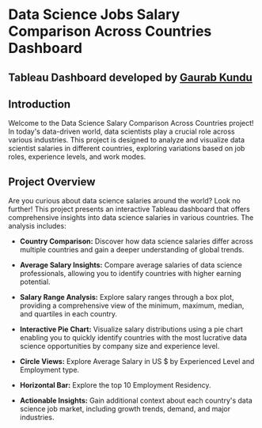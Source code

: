 # Data Science Jobs Salary Comparison Across Countries Dashboard

## Tableau Dashboard developed by [Gaurab Kundu](https://www.linkedin.com/in/gaurab-kundu/)

## Introduction
Welcome to the Data Science Salary Comparison Across Countries project! In today's data-driven world, data scientists play a crucial role across various industries. This project is designed to analyze and visualize data scientist salaries in different countries, exploring variations based on job roles, experience levels, and work modes.

## Project Overview

Are you curious about data science salaries around the world? Look no further! This project presents an interactive Tableau dashboard that offers comprehensive insights into data science salaries in various countries. The analysis includes:

- <b>Country Comparison:</b> Discover how data science salaries differ across multiple countries and gain a deeper understanding of global trends.

- <b>Average Salary Insights:</b> Compare average salaries of data science professionals, allowing you to identify countries with higher earning potential.

- <b>Salary Range Analysis:</b> Explore salary ranges through a box plot, providing a comprehensive view of the minimum, maximum, median, and quartiles in each country.

- <b>Interactive Pie Chart:</b> Visualize salary distributions using a pie chart enabling you to quickly identify countries with the most lucrative data science opportunities by company size and experience level.

- <b>Circle Views:</b> Explore Average Salary in US $ by Experienced Level and Employment type.

- <b>Horizontal Bar:</b> Explore the top 10 Employment Residency.

- <b>Actionable Insights:</b> Gain additional context about each country's data science job market, including growth trends, demand, and major industries.

